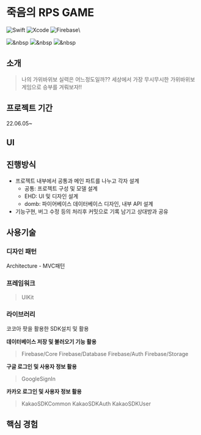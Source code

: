# 죽음의 RPS GAME

<img alt="Swift" src ="https://img.shields.io/badge/Swift-#F05138?&style=for-the-badge&logo=Swift&logoColor=white"/>
<img alt="Xcode" src ="https://img.shields.io/badge/Xcode-#147EFB?&style=for-the-badge&logo=Xcode&logoColor=white"/>
<img alt="Firebase" src ="https://img.shields.io/badge/Firebase-#FFCA28?&style=for-the-badge&logo=Firebase&logoColor=white"/>\

<img src="https://img.shields.io/badge/Swift-F05138?style=flat-square&logo=Swift&logoColor=white"/></a>&nbsp 
<img src="https://img.shields.io/badge/Xcode-147EFB?style=flat-square&logo=Xcode&logoColor=white"/></a>&nbsp 
<img src="https://img.shields.io/badge/Firebase-FFCA28?style=flat-square&logo=Firebase&logoColor=white"/></a>&nbsp 

<!-- <img alt="기술명" src ="https://img.shields.io/badge/기술명-원하는색상코드.svg?&style=for-the-badge&logo=로고명&logoColor=로고색상"/> -->

## 소개

> 나의 가위바위보 실력은 어느정도일까?? 세상에서 가장 무시무시한 가위바위보 게임으로 승부를 겨뤄보자!!

## 프로젝트 기간

22.06.05~
## UI

## 진행방식

- 프로젝트 내부에서 공통과 메인 파트를 나누고 각자 설계
  - 공통: 프로젝트 구성 및 모델 설계
  - EHD: UI 및 디자인 설계
  - domb: 파이어베이스 데이터베이스 디자인, 내부 API 설계
- 기능구현, 버그 수정 등의 처리후 커밋으로 기록 남기고 상대방과 공유

## 사용기술


### 디자인 패턴
Architecture - MVC패턴

### 프레임워크
> UIKit
### 라이브러리
코코아 팟을 활용한 SDK설치 및 활용

**데이터베이스 저장 및 불러오기 기능 활용**
> Firebase/Core
> Firebase/Database
> Firebase/Auth
> Firebase/Storage

**구글 로그인 및 사용자 정보 활용**
> GoogleSignIn

**카카오 로그인 및 사용자 정보 활용**
> KakaoSDKCommon
> KakaoSDKAuth
> KakaoSDKUser

## 핵심 경험

